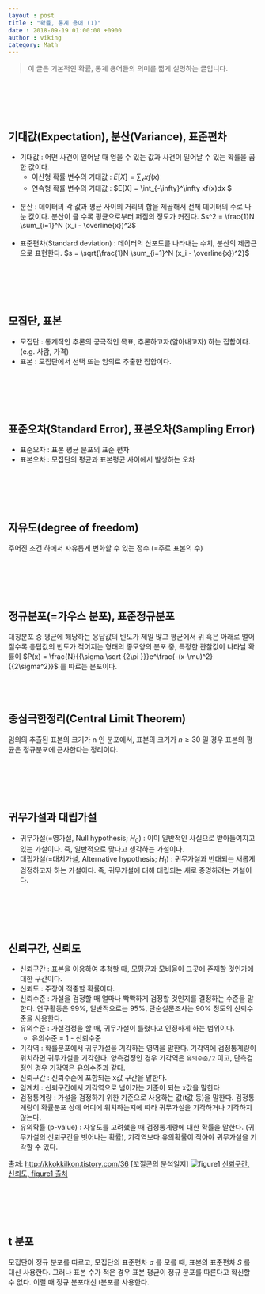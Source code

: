 ```yaml
---
layout : post
title : "확률, 통계 용어 (1)"
date : 2018-09-19 01:00:00 +0900
author : viking
category: Math
---
```

<script type="text/javascript"
       src="https://cdn.mathjax.org/mathjax/latest/MathJax.js?config=default">
</script>

> 이 글은 기본적인 확률, 통계 용어들의 의미를 짧게 설명하는 글입니다.

<br></br>
<br></br>

## 기대값(Expectation), 분산(Variance), 표준편차

* 기대값 : 어떤 사건이 일어날 때 얻을 수 있는 값과 사건이 일어날 수 있는 확률을 곱한 값이다.
  * 이산형 확률 변수의 기대값 : $E[X] = \sum_xxf(x)$
  * 연속형 확률 변수의 기대값 : $E[X] = \int_{-\infty}^\infty xf(x)dx $
<br></br>
* 분산 : 데이터의 각 값과 평균 사이의 거리의 합을 제곱해서 전체 데이터의 수로 나눈 값이다. 분산이 클 수록 평균으로부터 퍼짐의 정도가 커진다.
$s^2 = \frac{1}N \sum_{i=1}^N (x_i - \overline{x})^2$
<br></br>
* 표준편차(Standard deviation) : 데이터의 산포도를 나타내는 수치, 분산의 제곱근으로 표현한다.
$s = \sqrt{\frac{1}N \sum_{i=1}^N (x_i - \overline{x})^2}$

<br></br>
<br></br>

## 모집단, 표본

* 모집단 : 통계적인 추론의 궁극적인 목표, 추론하고자(알아내고자) 하는 집합이다. (e.g. 사람, 가격)
* 표본 : 모집단에서 선택 또는 임의로 추출한 집합이다.

<br></br>
<br></br>

## 표준오차(Standard Error), 표본오차(Sampling Error)

* 표준오차 : 표본 평균 분포의 표준 편차
* 표본오차 : 모집단의 평균과 표본평균 사이에서 발생하는 오차

<br></br>
<br></br>

## 자유도(degree of freedom)

주어진 조건 하에서 자유롭게 변화할 수 있는 정수 (=주로 표본의 수)

<br></br>
<br></br>

## 정규분포(=가우스 분포), 표준정규분포

대칭분포 중 평균에 해당하는 응답값의 빈도가 제일 많고 평균에서 위 혹은 아래로 멀어질수록 응답값의 빈도가 적어지는 형태의 종모양의 분포 중, 특정한 관찰값이 나타날 확률이 $P(x) = \frac{N}{{\sigma \sqrt {2\pi }}}e^\frac{-(x-\mu)^2}{{2\sigma^2}}$ 를 따르는 분포이다.
<br></br>
<br></br>

## 중심극한정리(Central Limit Theorem)

임의의 추출된 표본의 크기가 n 인 분포에서, 표본의 크기가 $n \ge 30$ 일 경우 표본의 평균은 정규분포에 근사한다는 정리이다.

<br></br>
<br></br>

## 귀무가설과 대립가설

* 귀무가설(=영가설, Null hypothesis; $H_0$) : 이미 일반적인 사실으로 받아들여지고 있는 가설이다. 즉, 일반적으로 맞다고 생각하는 가설이다.
* 대립가설(=대치가설, Alternative hypothesis; $H_1$) : 귀무가설과 반대되는 새롭게 검정하고자 하는 가설이다. 즉, 귀무가설에 대해 대립되는 새로 증명하려는 가설이다.

<br></br>
<br></br>

## 신뢰구간, 신뢰도

* 신뢰구간 : 표본을 이용하여 추청할 때, 모평균과 모비율이 그곳에 존재할 것인가에 대한 구간이다.
* 신뢰도 : 주장이 적중할 확률이다.
* 신뢰수준 : 가설을 검정할 때 얼마나 빡빡하게 검정할 것인지를 결정하는 수준을 말한다. 연구활동은 99%, 일반적으로는 95%, 단순설문조사는 90% 정도의 신뢰수준을 사용한다.
* 유의수준 : 가설검정을 할 때, 귀무가설이 틀렸다고 인정하게 하는 범위이다.
  * 유의수준 = 1 - 신뢰수준
* 기각역 : 확률분포에서 귀무가설을 기각하는 영역을 말한다. 기각역에 검정통계량이 위치하면 귀무가설을 기각한다. 양측검정인 경우 기각역은 `유의수준/2` 이고, 단측검정인 경우 기각역은 유의수준과 같다.
* 신뢰구간 : 신뢰수준에 포함되는 x값 구간을 말한다.
* 임계치 : 신뢰구간에서 기각역으로 넘어가는 기준이 되는 x값을 말한다
* 검정통계량 : 가설을 검정하기 위한 기준으로 사용하는 값(t값 등)을 말한다. 검정통계량이 확률분포 상에 어디에 위치하는지에 따라 귀무가설을 기각하거나 기각하지 않는다.
* 유의확률 (p-value) : 자유도를 고려했을 때 검정통계량에 대한 확률을 말한다. (귀무가설의 신뢰구간을 벗어나는 확률), 기각역보다 유의확률이 작아야 귀무가설을 기각할 수 있다.

출처: http://kkokkilkon.tistory.com/36 [꼬낄콘의 분석일지]
![figure1](https://dl.dropbox.com/s/gxmhxsavaq38bog/%EC%8A%A4%ED%81%AC%EB%A6%B0%EC%83%B7%202018-09-22%20%EC%98%A4%ED%9B%84%203.40.45.png?)
[신뢰구간, 신뢰도, figure1 출처](http://kkokkilkon.tistory.com/36)

<br></br>
<br></br>

## t 분포

모집단이 정규 분포를 따르고, 모집단의 표준편차 $\sigma$ 를 모를 때, 표본의 표준편차 $S$ 를 대신 사용한다. 그러나 표본 수가 적은 경우 표본 평균이 정규 분포를 따른다고 확신할 수 없다. 이럴 때 정규 분포대신 t분포를 사용한다.

<br></br>
<br></br>
